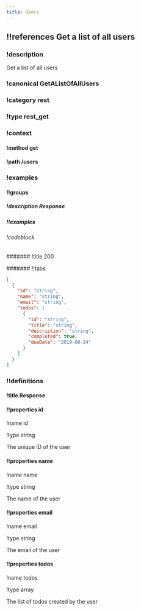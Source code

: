 ```yaml
---
title: Users
---
```

## !!references Get a list of all users

### !description


Get a list of all users


### !canonical GetAListOfAllUsers

### !category rest

### !type rest_get

### !context

#### !method get

#### !path /users

### !examples

#### !!groups

##### !description Response

##### !!examples

###### !codeblock

####### !title 200

####### !!tabs

```json !code json
[
  {
    "id": "string",
    "name": "string",
    "email": "string",
    "todos": [
      {
        "id": "string",
        "title": "string",
        "description": "string",
        "completed": true,
        "dueDate": "2019-08-24"
      }
    ]
  }
]
```

### !!definitions

#### !title Response

#### !!properties id

!name id

!type string

The unique ID of the user

#### !!properties name

!name name

!type string

The name of the user

#### !!properties email

!name email

!type string

The email of the user

#### !!properties todos

!name todos

!type array

The list of todos created by the user
